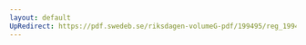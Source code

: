 ```yaml
---
layout: default
UpRedirect: https://pdf.swedeb.se/riksdagen-volumeG-pdf/199495/reg_199495/reg_199495_0450.pdf
---
```

